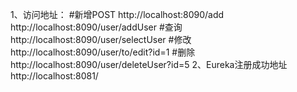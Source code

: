 1、访问地址：
#新增POST
http://localhost:8090/add
http://localhost:8090/user/addUser
#查询
http://localhost:8090/user/selectUser
#修改
http://localhost:8090/user/to/edit?id=1
#删除
http://localhost:8090/user/deleteUser?id=5
2、Eureka注册成功地址
http://localhost:8081/